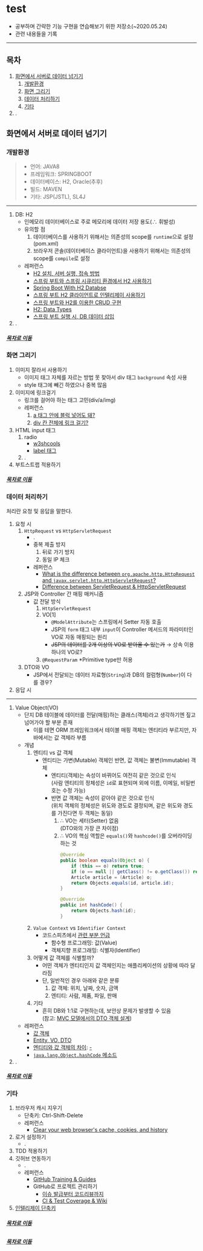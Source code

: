 test
=====
* 공부하며 간략한 기능 구현을 연습해보기 위한 저장소(~2020.05.24)
* 관련 내용들을 기록
- - -
## 목차
1. [화면에서 서버로 데이터 넘기기](#화면에서-서버로-데이터-넘기기)
	1. [개발환경](#개발환경)
	2. [화면 그리기](#화면-그리기)
	3. [데이터 처리하기](#데이터-처리하기)
	4. [기타](#기타)
2. .

## 화면에서 서버로 데이터 넘기기
### 개발환경
> * 언어: JAVA8
> * 프레임워크: SPRINGBOOT
> * 데이터베이스: H2, Oracle(추후)
> * 빌드: MAVEN
> * 기타: JSP(JSTL), SL4J

- - -

1. DB: H2
	* 인메모리 데이터베이스로 주로 메모리에 데이터 저장 용도(∴ 휘발성)
	* 유의할 점
		1. 데이터베이스를 사용하기 위해서는 의존성의 scope를 `runtime`으로 설정(pom.xml)
		2. 브라우저 콘솔(데이터베이스 클라이언트)을 사용하기 위해서는 의존성의 scope를 `compile`로 설정
	* 레퍼런스
		* [H2 설치, 서버 실행, 접속 방법](https://atoz-develop.tistory.com/entry/H2-Database-%EC%84%A4%EC%B9%98-%EC%84%9C%EB%B2%84-%EC%8B%A4%ED%96%89-%EC%A0%91%EC%86%8D-%EB%B0%A9%EB%B2%95)
		* [스프링 부트와 스프링 시큐리티 환경에서 H2 사용하기](https://lahuman.jabsiri.co.kr/128)
		* [Spring Boot With H2 Databse](https://www.baeldung.com/spring-boot-h2-database)
		* [스프링 부트 H2 클라이언트로 인텔리제이 사용하기](https://jojoldu.tistory.com/234)
		* [스프링 부트와 H2를 이용한 CRUD 구현](https://augustines.tistory.com/177)
		* [H2: Data Types](http://www.h2database.com/html/datatypes.html)
		* [스프링 부트 실행 시, DB 데이터 삽입](https://pasudo123.tistory.com/394)
2. .

##### [목차로 이동](#목차)

### 화면 그리기
1. 이미지 잘라서 사용하기
	* 이미지 태그 자체를 자르는 방법 못 찾아서 div 태그 `background` 속성 사용
	* style 태그에 빼긴 하였으나 중복 많음
2. 이미지에 링크걸기
	* 링크를 걸어야 하는 태그 고민(div/a/img)
	* 레퍼런스
		1. [a 태그 안에 블럭 넣어도 돼?](https://asource.tistory.com/19)
		2. [div 칸 전체에 링크 걸기?](https://xe1.xpressengine.com/qna/22777673)
3. HTML input 태그
	1. radio
		* [w3shcools](https://www.w3schools.com/tags/att_input_type_radio.asp)
		* [label 태그](https://www.codingfactory.net/11008)
	2. .
4. 부트스트랩 적용하기

##### [목차로 이동](#목차)

### 데이터 처리하기
처리란 요청 및 응답을 말한다.

1. 요청 시
	1. `HttpRequest` vs `HttpServletRequest`
		* .
		* 중복 제출 방지
			1. 뒤로 가기 방지
			2. 동일 IP 체크
		* 레퍼런스
			* [What is the difference between `org.apache.http.HttpRequest` and `javax.servlet.http.HttpServletRequest`?](https://stackoverflow.com/questions/26190641/what-is-the-difference-between-org-apache-http-httprequest-and-javax-servlet-htt)
			* [Difference between ServletRequest & HttpServletRequest](https://coderanch.com/t/621449/java/Difference-ServletRequest-HttpServletRequest)
	2. JSP와 Controller 간 매핑 매커니즘
		* 값 전달 방식
			1. `HttpServletRequest`
			2. VO[1]
				* `@ModelAttribute`는 스프링에서 Setter 자동 호출
				* JSP의 `form` 태그 내부 `input`이 Controller 메서드의 파라미터인 VO로 자동 매핑되는 원리
				* ~~JSP의 데이터를 2개 이상의 VO로 받아올 수 있는가~~ → 상속 이용 하나의 VO로?
			3. `@RequestParam`
				*Primitive type만 허용
	3. DTO와 VO
		* JSP에서 전달되는 데이터 자료형(`String`)과 DB의 컬럼형(`Number`)이 다를 경우?
2. 응답 시


- - -
1. Value Object(VO)
	* 단지 DB 테이블에 데이터를 전달(매핑)하는 클래스(객체)라고 생각하기엔 짚고 넘어가야 할 부분 존재
		* 이를 테면 ORM 프레임워크에서 테이블 매핑 객체는 엔티티라 부르지만, 자바에서는 값 객체라 부름
	* 개념
		1. 엔티티 vs 값 객체
			* 엔티티는 가변(Mutable) 객체인 반면, 값 객체는 불변(Immutable) 객체
				* 엔티티(객체)는 속성이 바뀌어도 여전히 같은 것으로 인식  
				(사람 엔티티의 정체성은 `id`로 표현되며 외에 이름, 이메일, 비밀번호는 수정 가능)
				* 반면 값 객체는 속성이 같아야 같은 것으로 인식  
				(위치 객체의 정체성은 위도와 경도로 결정되며, 같은 위도와 경도를 가진다면 두 객체는 동일)
					1. ∴ VO는 세터(Setter) 없음  
					(DTO와의 가장 큰 차이점)
					2. ∴ VO의 핵심 역할은 `equals()`와 `hashcode()`를 오버라이딩하는 것  
						```java
						@Override
						public boolean equals(Object o) {
							if (this == o) return true;
							if (o == null || getClass() != o.getClass()) return false;
							Article article = (Article) o;
							return Objects.equals(id, article.id);
						}

						@Override
						public int hashCode() {
							return Objects.hash(id);
						}
						```
		2. `Value Context` vs `Identifier Context`
			* 코드스피츠에서 [관련 부분 언급](https://github.com/nara1030/TIL/blob/master/docs/lecture_list/code_spitz/s86_oop_javascript/week_1.md)
				* 함수형 프로그래밍: 값(Value)
				* 객체지향 프로그래밍: 식별자(Identifier)
		3. 어떻게 값 객체를 식별할까?
			* 어떤 객체가 엔티티인지 값 객체인지는 애플리케이션의 상황에 따라 달라짐
			* 단, 일반적인 경우 아래와 같은 분류
				1. 값 객체: 위치, 날짜, 숫자, 금액
				2. 엔티티: 사람, 제품, 파일, 판매
		4. 기타
			* 흔히 DB와 1:1로 구현하는데, 보안상 문제가 발생할 수 있음  
			(참고: [MVC 모델에서의 DTO 객체 설계](https://www.slideshare.net/sunnykwak90/mvc-vo))
	* 레퍼런스
		* [값 객체](https://zetawiki.com/wiki/%EA%B0%92_%EA%B0%9D%EC%B2%B4)
		* [Entity, VO, DTO](https://medium.com/webeveloper/entity-vo-dto-666bc72614bb)
		* [엔티티와 값 객체의 차이](https://jaeyeolshin.github.io/2016-02-06/difference-between-entity-and-value-object/): [-](https://github.com/nara1030/test_for_sunday_study/blob/master/docs/vo_vs_entity.pdf)
		* [`java.lang.Object.hashCode` 메소드](https://johngrib.github.io/wiki/Object-hashCode/)
2. .

##### [목차로 이동](#목차)

### 기타
1. 브라우저 캐시 지우기
	* 단축키: Ctrl-Shift-Delete
	* 레퍼런스
		* [Clear your web browser's cache, cookies, and history](https://kb.iu.edu/d/ahic)
2. 로거 설정하기
	* .
3. TDD 적용하기
4. 깃허브 연동하기
	* .
	* 레퍼런스
		* [GitHub Training & Guides](https://www.youtube.com/user/GitHubGuides/videos)
		* GitHub로 프로젝트 관리하기
			* [이슈 발급부터 코드리뷰까지](https://www.popit.kr/github%EB%A1%9C-%ED%94%84%EB%A1%9C%EC%A0%9D%ED%8A%B8-%EA%B4%80%EB%A6%AC%ED%95%98%EA%B8%B0-part1-%EC%9D%B4%EC%8A%88-%EB%B0%9C%EA%B8%89-%EB%B6%80%ED%84%B0-%EC%BD%94%EB%93%9C%EB%A6%AC%EB%B7%B0%EA%B9%8C/)
			* [CI & Test Coverage & Wiki](https://www.popit.kr/github%EB%A1%9C-%ED%94%84%EB%A1%9C%EC%A0%9D%ED%8A%B8-%EA%B4%80%EB%A6%AC%ED%95%98%EA%B8%B0-part2-ci-test-coverage-wiki/)
5. [인텔리제이 단축키](https://gmlwjd9405.github.io/2019/05/21/intellij-shortkey.html)

##### [목차로 이동](#목차)

##


##### [목차로 이동](#목차)